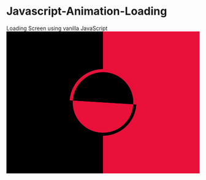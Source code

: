 # Javascript-Animation-Loading
Loading Screen using vanilla JavaScript 
![Screenshot](screenshot.png)
